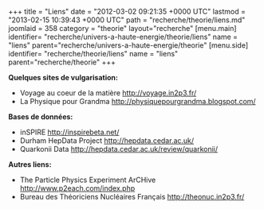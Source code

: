 +++
title = "Liens"
date = "2012-03-02 09:21:35 +0000 UTC"
lastmod = "2013-02-15 10:39:43 +0000 UTC"
path = "recherche/theorie/liens.md"
joomlaid = 358
category = "theorie"
layout="recherche"
[menu.main]
  identifier= "recherche/univers-a-haute-energie/theorie/liens"
  name = "liens"
  parent="recherche/univers-a-haute-energie/theorie"
[menu.side]
  identifier= "recherche/theorie/liens"
  name = "liens"
  parent="recherche/theorie"
+++
<p><strong>Quelques sites de vulgarisation:</strong></p>
<ul>
<li>Voyage au coeur de la matière <a href="http://voyage.in2p3.fr/">http://voyage.in2p3.fr/</a></li>
<li>La Physique pour Grandma <a href="http://physiquepourgrandma.blogspot.com/">http://physiquepourgrandma.blogspot.com/</a><br data-mce-bogus="1"/></li>
</ul>
<p><strong>Bases de données:</strong></p>
<ul>
<li>inSPIRE <a href="http://inspirebeta.net/">http://inspirebeta.net/</a></li>
<li>Durham HepData Project <a href="http://hepdata.cedar.ac.uk/">http://hepdata.cedar.ac.uk/</a></li>
<li>Quarkonii Data <a href="http://hepdata.cedar.ac.uk/review/quarkonii/">http://hepdata.cedar.ac.uk/review/quarkonii/</a><br data-mce-bogus="1"/></li>
</ul>
<p><strong>Autres liens:</strong></p>
<ul>
<li>The Particle Physics Experiment ArCHive <a href="http://www.p2each.com/index.php"></a><a href="http://www.p2each.com/index.php">http://www.p2each.com/index.php</a></li>
<li>Bureau des Théoriciens Nucléaires Français <a href="http://theonuc.in2p3.fr/"></a><a href="http://theonuc.in2p3.fr/">http://theonuc.in2p3.fr/</a></li>
</ul>